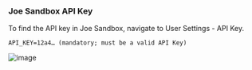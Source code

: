 ### Joe Sandbox API Key

To find the API key in Joe Sandbox, navigate to User Settings - API Key.

``` 
API_KEY=12a4… (mandatory; must be a valid API Key)
```
![image](https://user-images.githubusercontent.com/58112539/203653888-ca76b45a-7050-46b5-bf5e-66686336358e.png)
